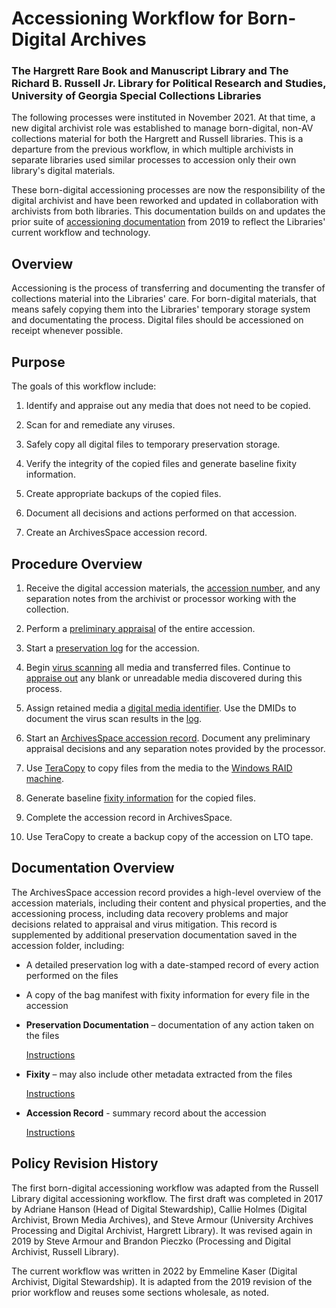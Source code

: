 # Accessioning Workflow for Born-Digital Archives
### The Hargrett Rare Book and Manuscript Library and The Richard B. Russell Jr. Library for Political Research and Studies, University of Georgia Special Collections Libraries

The following processes were instituted in November 2021. At that time, a new digital archivist role was established to manage born-digital, non-AV collections material for both the Hargrett and Russell libraries. This is a departure from the previous workflow, in which multiple archivists in separate libraries used similar processes to accession only their own library's digital materials. 

These born-digital accessioning processes are now the responsibility of the digital archivist and have been reworked and updated in collaboration with archivists from both libraries. This documentation builds on and updates the prior suite of [accessioning documentation](https://github.com/uga-libraries/born-digital-accessioning) from 2019 to reflect the Libraries' current workflow and technology.

## Overview

Accessioning is the process of transferring and documenting the transfer of collections material into the Libraries' care. For born-digital materials, that means safely copying them into the Libraries' temporary storage system and documentating the process. Digital files should be accessioned on receipt whenever possible. 

## Purpose

The goals of this workflow include:

1. Identify and appraise out any media that does not need to be copied.

2. Scan for and remediate any viruses.

3. Safely copy all digital files to temporary preservation storage.

4. Verify the integrity of the copied files and generate baseline fixity information.

5. Create appropriate backups of the copied files.

6. Document all decisions and actions performed on that accession.

7. Create an ArchivesSpace accession record.

## Procedure Overview

1. Receive the digital accession materials, the [accession number](./accession-number.md), and any separation notes from the archivist or processor working with the collection.

2. Perform a [preliminary appraisal](./appraisal.md) of the entire accession.

4. Start a [preservation log](./preservation-documentation.md) for the accession.

3. Begin [virus scanning](./virus-scanning.md) all media and transferred files. Continue to [appraise out](./appraisal.md) any blank or unreadable media discovered during this process. 

4. Assign retained media a [digital media identifier](./digital-media-identifier.md). Use the DMIDs to document the virus scan results in the [log](./preservation-documentation.md).

5. Start an [ArchivesSpace accession record](./accession_record_archivesspace.md). Document any preliminary appraisal decisions and any separation notes provided by the processor. 

6. Use [TeraCopy](./teracopy.md) to copy files from the media to the [Windows RAID machine](./copy-to-raid.md).

10. Generate baseline [fixity information](./fixity.md) for the copied files.

12. Complete the accession record in ArchivesSpace.

11. Use TeraCopy to create a backup copy of the accession on LTO tape.

## Documentation Overview

The ArchivesSpace accession record provides a high-level overview of the accession materials, including their content and physical properties, and the accessioning process, including data recovery problems and major decisions related to appraisal and virus mitigation. This record is supplemented by additional preservation documentation saved in the accession folder, including:
  * A detailed preservation log with a date-stamped record of every action performed on the files
  * A copy of the bag manifest with fixity information for every file in the accession


* **Preservation Documentation** – documentation of any action taken on the files

  [Instructions](/preservation-documentation.md)      


* **Fixity** – may also include other metadata extracted from the files

  [Instructions](./fixity.md)

* **Accession Record** - summary record about the accession

  [Instructions](./accession_record_archivesspace.md)

## Policy Revision History

The first born-digital accessioning workflow was adapted from the Russell Library digital accessioning workflow. The first draft was completed in 2017 by Adriane Hanson (Head of Digital Stewardship), Callie Holmes (Digital Archivist, Brown Media Archives), and Steve Armour (University Archives Processing and Digital Archivist, Hargrett Library). It was revised again in 2019 by Steve Armour and Brandon Pieczko (Processing and Digital Archivist, Russell Library).

The current workflow was written in 2022 by Emmeline Kaser (Digital Archivist, Digital Stewardship). It is adapted from the 2019 revision of the prior workflow and reuses some sections wholesale, as noted.
